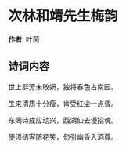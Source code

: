 # 次林和靖先生梅韵

**作者**: 叶茵

## 诗词内容

世上群芳未敢妍，独将春色占南园。

生来清质十分瘦，肯受红尘一点昏。

东阁诗成应动兴，西湖仙去谩招魂。

便须结客陪花笑，句引幽香入酒尊。

